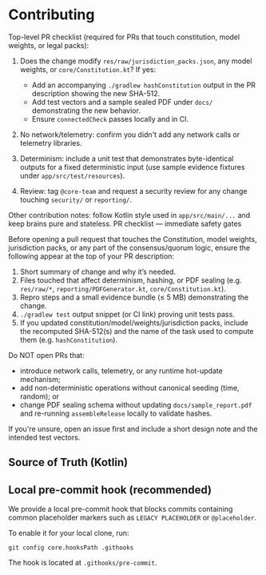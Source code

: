 # Contributing

Top-level PR checklist (required for PRs that touch constitution, model weights, or legal packs):

1. Does the change modify `res/raw/jurisdiction_packs.json`, any model weights, or `core/Constitution.kt`? If yes:
   - Add an accompanying `./gradlew hashConstitution` output in the PR description showing the new SHA-512.
   - Add test vectors and a sample sealed PDF under `docs/` demonstrating the new behavior.
   - Ensure `connectedCheck` passes locally and in CI.

2. No network/telemetry: confirm you didn't add any network calls or telemetry libraries.

3. Determinism: include a unit test that demonstrates byte-identical outputs for a fixed deterministic input (use sample evidence fixtures under `app/src/test/resources`).

4. Review: tag `@core-team` and request a security review for any change touching `security/` or `reporting/`.

Other contribution notes: follow Kotlin style used in `app/src/main/...` and keep brains pure and stateless.
PR checklist — immediate safety gates

Before opening a pull request that touches the Constitution, model weights, jurisdiction packs, or any part of the consensus/quorum logic, ensure the following appear at the top of your PR description:

1. Short summary of change and why it’s needed.
2. Files touched that affect determinism, hashing, or PDF sealing (e.g. `res/raw/*`, `reporting/PDFGenerator.kt`, `core/Constitution.kt`).
3. Repro steps and a small evidence bundle (≤ 5 MB) demonstrating the change.
4. `./gradlew test` output snippet (or CI link) proving unit tests pass.
5. If you updated constitution/model/weights/jurisdiction packs, include the recomputed SHA-512(s) and the name of the task used to compute them (e.g. `hashConstitution`).

Do NOT open PRs that:
- introduce network calls, telemetry, or any runtime hot-update mechanism;
- add non-deterministic operations without canonical seeding (time, random); or
- change PDF sealing schema without updating `docs/sample_report.pdf` and re-running `assembleRelease` locally to validate hashes.

If you're unsure, open an issue first and include a short design note and the intended test vectors.

## Source of Truth (Kotlin)


## Local pre-commit hook (recommended)

We provide a local pre-commit hook that blocks commits containing common placeholder markers such as `LEGACY PLACEHOLDER` or `@placeholder`.

To enable it for your local clone, run:

```
git config core.hooksPath .githooks
```

The hook is located at `.githooks/pre-commit`.

